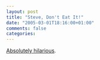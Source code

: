 ```yaml
---
layout: post
title: "Steve, Don't Eat It!"
date: "2005-03-01T18:16:00+01:00"
comments: false
categories: 
---
```


<p><a href="http://www.thesneeze.com/mt-archives/cat_steve_dont_eat_it.php">Absolutely hilarious</a>.</p>


